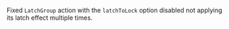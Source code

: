 Fixed `LatchGroup` action with the `latchToLock` option disabled not applying
its latch effect multiple times.
